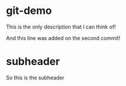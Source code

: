 # git-demo

This is the only description that I can think of!


And this line was added on the second commit!


# subheader

So this is the subheader
